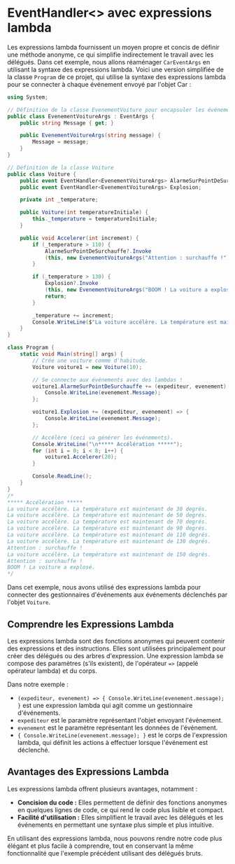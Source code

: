 # EventHandler<> avec expressions lambda

Les expressions lambda fournissent un moyen propre et concis de définir une méthode anonyme, ce qui simplifie indirectement le travail avec les délégués. Dans cet exemple, nous allons réaménager `CarEventArgs`  en utilisant la syntaxe des expressions lambda. Voici une version simplifiée de la classe `Program` de ce projet, qui utilise la syntaxe des expressions lambda pour se connecter à chaque événement envoyé par l'objet Car :

```csharp
using System;

// Définition de la classe EvenementVoiture pour encapsuler les événements
public class EvenementVoitureArgs : EventArgs {
    public string Message { get; }

    public EvenementVoitureArgs(string message) {
        Message = message;
    }
}

// Définition de la classe Voiture
public class Voiture {
    public event EventHandler<EvenementVoitureArgs> AlarmeSurPointDeSurchauffe;
    public event EventHandler<EvenementVoitureArgs> Explosion;

    private int _temperature;

    public Voiture(int temperatureInitiale) {
        this._temperature = temperatureInitiale;
    }

    public void Accelerer(int increment) {
        if (_temperature > 110) {
            AlarmeSurPointDeSurchauffe?.Invoke
            (this, new EvenementVoitureArgs("Attention : surchauffe !"));
        }

        if (_temperature > 130) {
            Explosion?.Invoke
            (this, new EvenementVoitureArgs("BOOM ! La voiture a explosé."));
            return;
        }

        _temperature += increment;
        Console.WriteLine($"La voiture accélère. La température est maintenant de {_temperature} degrés.");
    }
}

class Program {
    static void Main(string[] args) {
        // Crée une voiture comme d'habitude.
        Voiture voiture1 = new Voiture(10);

        // Se connecte aux événements avec des lambdas !
        voiture1.AlarmeSurPointDeSurchauffe += (expediteur, evenement) => {
            Console.WriteLine(evenement.Message);
        };

        voiture1.Explosion += (expediteur, evenement) => {
            Console.WriteLine(evenement.Message);
        };

        // Accélère (ceci va générer les événements).
        Console.WriteLine("\n***** Accélération *****");
        for (int i = 0; i < 8; i++) {
            voiture1.Accelerer(20);
        }

        Console.ReadLine();
    }
}
/*
***** Accélération *****
La voiture accélère. La température est maintenant de 30 degrés.
La voiture accélère. La température est maintenant de 50 degrés.
La voiture accélère. La température est maintenant de 70 degrés.
La voiture accélère. La température est maintenant de 90 degrés.
La voiture accélère. La température est maintenant de 110 degrés.
La voiture accélère. La température est maintenant de 130 degrés.
Attention : surchauffe !
La voiture accélère. La température est maintenant de 150 degrés.
Attention : surchauffe !
BOOM ! La voiture a explosé.
*/
```

Dans cet exemple, nous avons utilisé des expressions lambda pour connecter des gestionnaires d'événements aux événements déclenchés par l'objet `Voiture`. 

## Comprendre les Expressions Lambda

Les expressions lambda sont des fonctions anonymes qui peuvent contenir des expressions et des instructions. Elles sont utilisées principalement pour créer des délégués ou des arbres d'expression. Une expression lambda se compose des paramètres (s'ils existent), de l'opérateur `=>` (appelé opérateur lambda) et du corps.

Dans notre exemple :
- `(expediteur, evenement) => { Console.WriteLine(evenement.message); }` est une expression lambda qui agit comme un gestionnaire d'événements.
- `expediteur` est le paramètre représentant l'objet envoyant l'événement.
- `evenement` est le paramètre représentant les données de l'événement.
- `{ Console.WriteLine(evenement.message); }` est le corps de l'expression lambda, qui définit les actions à effectuer lorsque l'événement est déclenché.

## Avantages des Expressions Lambda

Les expressions lambda offrent plusieurs avantages, notamment :
- **Concision du code :** Elles permettent de définir des fonctions anonymes en quelques lignes de code, ce qui rend le code plus lisible et compact.
- **Facilité d'utilisation :** Elles simplifient le travail avec les délégués et les événements en permettant une syntaxe plus simple et plus intuitive.

En utilisant des expressions lambda, nous pouvons rendre notre code plus élégant et plus facile à comprendre, tout en conservant la même fonctionnalité que l'exemple précédent utilisant des délégués bruts.